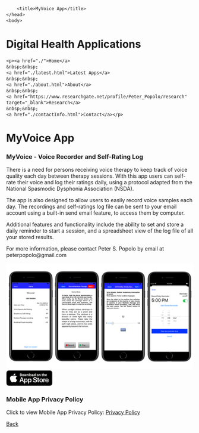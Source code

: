 
<html>
	<head>
		<meta charset="UTF-8" />
		<meta name="viewport" content="width=device-width, initial-scale=1, maximum-scale=1, user-scalable=no" />
		<meta http-equiv="X-UA-Compatible" content="IE=edge" />


		<title>MyVoice App</title>
	</head>
	<body>
	
<div class="prpl-row">
	<div class="prpl-column two-thirds">
			<h1>Digital Health Applications</h1>
	</div>
	
	<p><a href="./">Home</a>
	&nbsp;&nbsp;
	<a href="./latest.html">Latest Apps</a>
	&nbsp;&nbsp;
	<a href="./about.html">About</a>
	&nbsp;&nbsp;
	<a href="https://www.researchgate.net/profile/Peter_Popolo/research" target="_blank">Research</a>
	&nbsp;&nbsp;
	<a href="./contactInfo.html">Contact</a></p>
	
</div>


<div class="prpl-row">
	<div class="prpl-column two-thirds">
			<h1>MyVoice App</h1>
	</div>

</div>

<div id="MyVoice App"><h3>MyVoice - Voice Recorder and Self-Rating Log</h3>

<p class="summary">

<p>There is a need for persons receiving voice therapy to keep track of voice quality each day between therapy sessions. With this app users can self-rate their voice and log their ratings daily, using a protocol adapted from the National Spasmodic Dysphonia Association (NSDA).</p> 

<p>The app is also designed to allow users to easily record voice samples each day. The recordings and self-ratings log file can be sent to your email account using a built-in send email feature, to access them by computer.</p>

<p>Additional features and functionality include the ability to set and store a daily reminder to start a session,  and a spreadsheet view of the log file of all your stored  results.</p>

<p>For more information, please contact Peter S. Popolo by email at peterpopolo@gmail.com</p>

<p class="summary">

<div class="prpl-row">
	<div class="prpl-column one-third">
		<img src="Screens4.png" alt="App Screen Shots">
	</div>
	<div class="prpl-column one-third">
		<a href="https://apps.apple.com/us/app/myvoice-self-rating-log/id1548589082" target="_blank">
		<img src="AppStoreBadge_small.png" alt="Download on the App Store"></a>
	</div>


<div id="Privacy Policy"><h3>Mobile App Privacy Policy</h3>

<p class="summary">Click to view Mobile App Privacy Policy: <a href="privacy.pdf" target="_blank">Privacy Policy</a>
	
<p><a href="./latest.html">Back</a></p>








